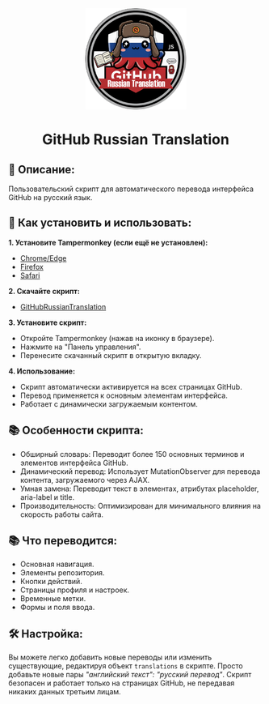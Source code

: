 <div align="center">
  <img src="./Assets/Images/logo.png" alt="Логотип" width="200">
</div>
<h1 align="center"> GitHub Russian Translation </h1>

## 🎯 Описание: ##
Пользовательский скрипт для автоматического перевода интерфейса GitHub на русский язык.

## 📝 Как установить и использовать: ##
**1. Установите Tampermonkey (если ещё не установлен):**
- [Chrome/Edge](https://chromewebstore.google.com/detail/tampermonkey/dhdgffkkebhmkfjojejmpbldmpobfkfo)
- [Firefox](https://addons.mozilla.org/en-US/firefox/addon/tampermonkey/)
- [Safari](https://apps.apple.com/us/app/tampermonkey/id1482490089)

**2. Скачайте скрипт:** 
- [GitHubRussianTranslation](https://github.com/smi-falcon/GitHubRussianTranslation/blob/main/Userscript/GitHub%20Russian%20Translation.js)
  
**3. Установите скрипт:**
- Откройте Tampermonkey (нажав на иконку в браузере).
- Нажмите на "Панель управления".
- Перенесите скачанный скрипт в открытую вкладку.

**4. Использование:**
- Скрипт автоматически активируется на всех страницах GitHub.
- Перевод применяется к основным элементам интерфейса.
- Работает с динамически загружаемым контентом.

## 📚 Особенности скрипта: ##
- Обширный словарь: Переводит более 150 основных терминов и элементов интерфейса GitHub.
- Динамический перевод: Использует MutationObserver для перевода контента, загружаемого через AJAX.
- Умная замена: Переводит текст в элементах, атрибутах placeholder, aria-label и title.
- Производительность: Оптимизирован для минимального влияния на скорость работы сайта.

## 📚 Что переводится: ##
- Основная навигация.
- Элементы репозитория.
- Кнопки действий.
- Страницы профиля и настроек.
- Временные метки.
- Формы и поля ввода.

## 🛠️ Настройка: ##
Вы можете легко добавить новые переводы или изменить существующие, редактируя объект ```translations``` в скрипте. Просто добавьте новые пары *"английский текст": "русский перевод"*.
Скрипт безопасен и работает только на страницах GitHub, не передавая никаких данных третьим лицам.
